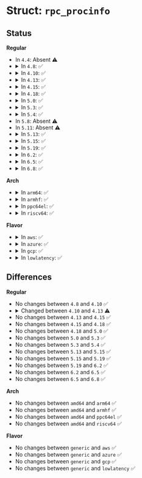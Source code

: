 # Struct: <code>rpc_procinfo</code>

## Status
<b>Regular</b>
<ul>
<li>
In <code>4.4</code>: Absent ⚠️
</li>
<li>
<details>
<summary>In <code>4.8</code>: ✅</summary>

```c
struct rpc_procinfo {
    u32 p_proc;
    kxdreproc_t p_encode;
    kxdrdproc_t p_decode;
    unsigned int p_arglen;
    unsigned int p_replen;
    unsigned int p_count;
    unsigned int p_timer;
    u32 p_statidx;
    const char *p_name;
};
```
</details>
</li>
<li>
<details>
<summary>In <code>4.10</code>: ✅</summary>

```c
struct rpc_procinfo {
    u32 p_proc;
    kxdreproc_t p_encode;
    kxdrdproc_t p_decode;
    unsigned int p_arglen;
    unsigned int p_replen;
    unsigned int p_count;
    unsigned int p_timer;
    u32 p_statidx;
    const char *p_name;
};
```
</details>
</li>
<li>
<details>
<summary>In <code>4.13</code>: ✅</summary>

```c
struct rpc_procinfo {
    u32 p_proc;
    kxdreproc_t p_encode;
    kxdrdproc_t p_decode;
    unsigned int p_arglen;
    unsigned int p_replen;
    unsigned int p_timer;
    u32 p_statidx;
    const char *p_name;
};
```
</details>
</li>
<li>
<details>
<summary>In <code>4.15</code>: ✅</summary>

```c
struct rpc_procinfo {
    u32 p_proc;
    kxdreproc_t p_encode;
    kxdrdproc_t p_decode;
    unsigned int p_arglen;
    unsigned int p_replen;
    unsigned int p_timer;
    u32 p_statidx;
    const char *p_name;
};
```
</details>
</li>
<li>
<details>
<summary>In <code>4.18</code>: ✅</summary>

```c
struct rpc_procinfo {
    u32 p_proc;
    kxdreproc_t p_encode;
    kxdrdproc_t p_decode;
    unsigned int p_arglen;
    unsigned int p_replen;
    unsigned int p_timer;
    u32 p_statidx;
    const char *p_name;
};
```
</details>
</li>
<li>
<details>
<summary>In <code>5.0</code>: ✅</summary>

```c
struct rpc_procinfo {
    u32 p_proc;
    kxdreproc_t p_encode;
    kxdrdproc_t p_decode;
    unsigned int p_arglen;
    unsigned int p_replen;
    unsigned int p_timer;
    u32 p_statidx;
    const char *p_name;
};
```
</details>
</li>
<li>
<details>
<summary>In <code>5.3</code>: ✅</summary>

```c
struct rpc_procinfo {
    u32 p_proc;
    kxdreproc_t p_encode;
    kxdrdproc_t p_decode;
    unsigned int p_arglen;
    unsigned int p_replen;
    unsigned int p_timer;
    u32 p_statidx;
    const char *p_name;
};
```
</details>
</li>
<li>
<details>
<summary>In <code>5.4</code>: ✅</summary>

```c
struct rpc_procinfo {
    u32 p_proc;
    kxdreproc_t p_encode;
    kxdrdproc_t p_decode;
    unsigned int p_arglen;
    unsigned int p_replen;
    unsigned int p_timer;
    u32 p_statidx;
    const char *p_name;
};
```
</details>
</li>
<li>
In <code>5.8</code>: Absent ⚠️
</li>
<li>
In <code>5.11</code>: Absent ⚠️
</li>
<li>
<details>
<summary>In <code>5.13</code>: ✅</summary>

```c
struct rpc_procinfo {
    u32 p_proc;
    kxdreproc_t p_encode;
    kxdrdproc_t p_decode;
    unsigned int p_arglen;
    unsigned int p_replen;
    unsigned int p_timer;
    u32 p_statidx;
    const char *p_name;
};
```
</details>
</li>
<li>
<details>
<summary>In <code>5.15</code>: ✅</summary>

```c
struct rpc_procinfo {
    u32 p_proc;
    kxdreproc_t p_encode;
    kxdrdproc_t p_decode;
    unsigned int p_arglen;
    unsigned int p_replen;
    unsigned int p_timer;
    u32 p_statidx;
    const char *p_name;
};
```
</details>
</li>
<li>
<details>
<summary>In <code>5.19</code>: ✅</summary>

```c
struct rpc_procinfo {
    u32 p_proc;
    kxdreproc_t p_encode;
    kxdrdproc_t p_decode;
    unsigned int p_arglen;
    unsigned int p_replen;
    unsigned int p_timer;
    u32 p_statidx;
    const char *p_name;
};
```
</details>
</li>
<li>
<details>
<summary>In <code>6.2</code>: ✅</summary>

```c
struct rpc_procinfo {
    u32 p_proc;
    kxdreproc_t p_encode;
    kxdrdproc_t p_decode;
    unsigned int p_arglen;
    unsigned int p_replen;
    unsigned int p_timer;
    u32 p_statidx;
    const char *p_name;
};
```
</details>
</li>
<li>
<details>
<summary>In <code>6.5</code>: ✅</summary>

```c
struct rpc_procinfo {
    u32 p_proc;
    kxdreproc_t p_encode;
    kxdrdproc_t p_decode;
    unsigned int p_arglen;
    unsigned int p_replen;
    unsigned int p_timer;
    u32 p_statidx;
    const char *p_name;
};
```
</details>
</li>
<li>
<details>
<summary>In <code>6.8</code>: ✅</summary>

```c
struct rpc_procinfo {
    u32 p_proc;
    kxdreproc_t p_encode;
    kxdrdproc_t p_decode;
    unsigned int p_arglen;
    unsigned int p_replen;
    unsigned int p_timer;
    u32 p_statidx;
    const char *p_name;
};
```
</details>
</li>
</ul>
<b>Arch</b>
<ul>
<li>
<details>
<summary>In <code>arm64</code>: ✅</summary>

```c
struct rpc_procinfo {
    u32 p_proc;
    kxdreproc_t p_encode;
    kxdrdproc_t p_decode;
    unsigned int p_arglen;
    unsigned int p_replen;
    unsigned int p_timer;
    u32 p_statidx;
    const char *p_name;
};
```
</details>
</li>
<li>
<details>
<summary>In <code>armhf</code>: ✅</summary>

```c
struct rpc_procinfo {
    u32 p_proc;
    kxdreproc_t p_encode;
    kxdrdproc_t p_decode;
    unsigned int p_arglen;
    unsigned int p_replen;
    unsigned int p_timer;
    u32 p_statidx;
    const char *p_name;
};
```
</details>
</li>
<li>
<details>
<summary>In <code>ppc64el</code>: ✅</summary>

```c
struct rpc_procinfo {
    u32 p_proc;
    kxdreproc_t p_encode;
    kxdrdproc_t p_decode;
    unsigned int p_arglen;
    unsigned int p_replen;
    unsigned int p_timer;
    u32 p_statidx;
    const char *p_name;
};
```
</details>
</li>
<li>
<details>
<summary>In <code>riscv64</code>: ✅</summary>

```c
struct rpc_procinfo {
    u32 p_proc;
    kxdreproc_t p_encode;
    kxdrdproc_t p_decode;
    unsigned int p_arglen;
    unsigned int p_replen;
    unsigned int p_timer;
    u32 p_statidx;
    const char *p_name;
};
```
</details>
</li>
</ul>
<b>Flavor</b>
<ul>
<li>
<details>
<summary>In <code>aws</code>: ✅</summary>

```c
struct rpc_procinfo {
    u32 p_proc;
    kxdreproc_t p_encode;
    kxdrdproc_t p_decode;
    unsigned int p_arglen;
    unsigned int p_replen;
    unsigned int p_timer;
    u32 p_statidx;
    const char *p_name;
};
```
</details>
</li>
<li>
<details>
<summary>In <code>azure</code>: ✅</summary>

```c
struct rpc_procinfo {
    u32 p_proc;
    kxdreproc_t p_encode;
    kxdrdproc_t p_decode;
    unsigned int p_arglen;
    unsigned int p_replen;
    unsigned int p_timer;
    u32 p_statidx;
    const char *p_name;
};
```
</details>
</li>
<li>
<details>
<summary>In <code>gcp</code>: ✅</summary>

```c
struct rpc_procinfo {
    u32 p_proc;
    kxdreproc_t p_encode;
    kxdrdproc_t p_decode;
    unsigned int p_arglen;
    unsigned int p_replen;
    unsigned int p_timer;
    u32 p_statidx;
    const char *p_name;
};
```
</details>
</li>
<li>
<details>
<summary>In <code>lowlatency</code>: ✅</summary>

```c
struct rpc_procinfo {
    u32 p_proc;
    kxdreproc_t p_encode;
    kxdrdproc_t p_decode;
    unsigned int p_arglen;
    unsigned int p_replen;
    unsigned int p_timer;
    u32 p_statidx;
    const char *p_name;
};
```
</details>
</li>
</ul>

## Differences
<b>Regular</b>
<ul>
<li>
No changes between <code>4.8</code> and <code>4.10</code> ✅
</li>
<li>
<details>
<summary>Changed between <code>4.10</code> and <code>4.13</code> ⚠️</summary>
<ul>
<li>
<b>Field removed. </b>
<code>unsigned int p_count</code>
</li>
</ul>
</details>
</li>
<li>
No changes between <code>4.13</code> and <code>4.15</code> ✅
</li>
<li>
No changes between <code>4.15</code> and <code>4.18</code> ✅
</li>
<li>
No changes between <code>4.18</code> and <code>5.0</code> ✅
</li>
<li>
No changes between <code>5.0</code> and <code>5.3</code> ✅
</li>
<li>
No changes between <code>5.3</code> and <code>5.4</code> ✅
</li>
<li>
No changes between <code>5.13</code> and <code>5.15</code> ✅
</li>
<li>
No changes between <code>5.15</code> and <code>5.19</code> ✅
</li>
<li>
No changes between <code>5.19</code> and <code>6.2</code> ✅
</li>
<li>
No changes between <code>6.2</code> and <code>6.5</code> ✅
</li>
<li>
No changes between <code>6.5</code> and <code>6.8</code> ✅
</li>
</ul>
<b>Arch</b>
<ul>
<li>
No changes between <code>amd64</code> and <code>arm64</code> ✅
</li>
<li>
No changes between <code>amd64</code> and <code>armhf</code> ✅
</li>
<li>
No changes between <code>amd64</code> and <code>ppc64el</code> ✅
</li>
<li>
No changes between <code>amd64</code> and <code>riscv64</code> ✅
</li>
</ul>
<b>Flavor</b>
<ul>
<li>
No changes between <code>generic</code> and <code>aws</code> ✅
</li>
<li>
No changes between <code>generic</code> and <code>azure</code> ✅
</li>
<li>
No changes between <code>generic</code> and <code>gcp</code> ✅
</li>
<li>
No changes between <code>generic</code> and <code>lowlatency</code> ✅
</li>
</ul>
